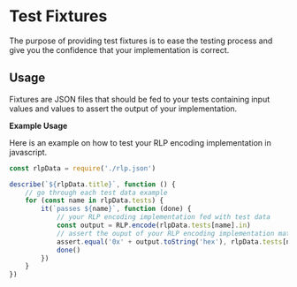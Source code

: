 # Test Fixtures
The purpose of providing test fixtures is to ease the testing process and give you the confidence that your implementation is correct. 

## Usage
Fixtures are JSON files that should be fed to your tests containing input values and values to assert the output of your implementation.

**Example Usage**

Here is an example on how to test your RLP encoding implementation in javascript.

```js
const rlpData = require('./rlp.json')

describe(`${rlpData.title}`, function () {
    // go through each test data example
    for (const name in rlpData.tests) {
        it(`passes ${name}`, function (done) {
            // your RLP encoding implementation fed with test data
            const output = RLP.encode(rlpData.tests[name].in) 
            // assert the ouput of your RLP encoding implementation matches test data
            assert.equal('0x' + output.toString('hex'), rlpData.tests[name].out.toLowerCase())
            done()
        })
    }
})
```